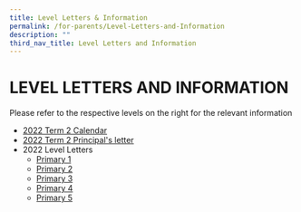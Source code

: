 ```yaml
---
title: Level Letters & Information
permalink: /for-parents/Level-Letters-and-Information
description: ""
third_nav_title: Level Letters and Information
---
```

# LEVEL LETTERS AND INFORMATION 
Please refer to the respective levels on the right for the relevant information

* [2022 Term 2 Calendar](/files/2022%20Term%202%20Calendar%2021%20Mar%20003.pdf)
* [2022 Term 2 Principal's letter](/files/2022%20Term%202%20Principals%20Letter.pdf)
* 2022 Level Letters
	* [Primary 1](/files/Level%20Letter%20P1%20Term%202%202022.pdf)
	* [Primary 2](/files/Level%20Letter%20P2%20Term%201%202022.pdf)
	* [Primary 3](/files/Level%20Letter%20P3%20Term%202%202022.pdf)
	* [Primary 4](/files/Level%20Letter%20P4%20Term%202%202022.pdf)
	* [Primary 5](/files/Level%20Letter%20P5%20Term%202%202022.pdf)